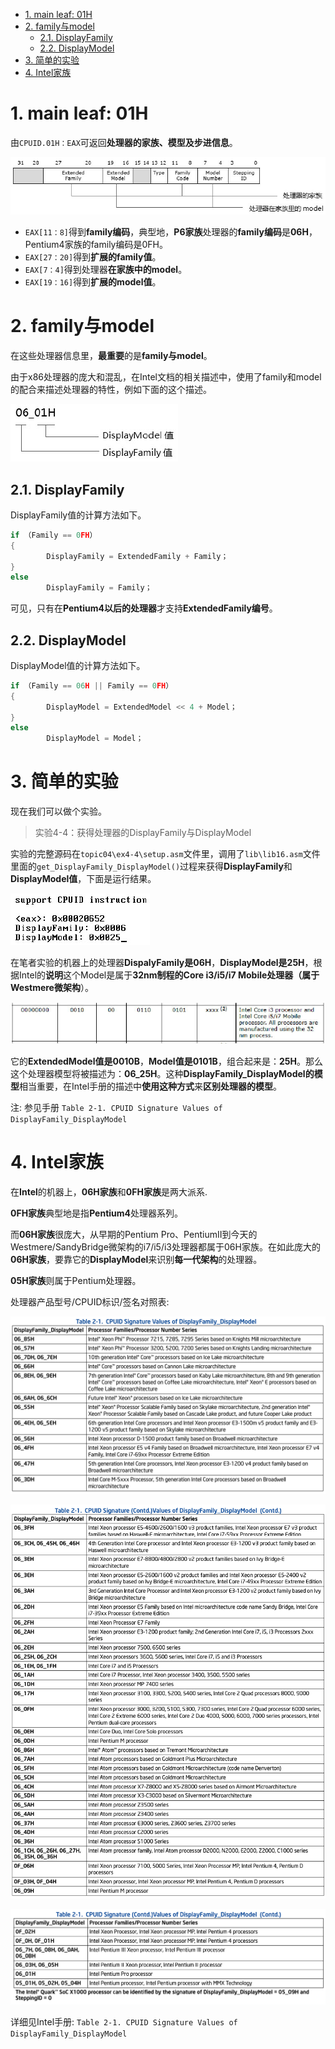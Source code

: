 
<!-- @import "[TOC]" {cmd="toc" depthFrom=1 depthTo=6 orderedList=false} -->

<!-- code_chunk_output -->

- [1. main leaf: 01H](#1-main-leaf-01h)
- [2. family与model](#2-family与model)
  - [2.1. DisplayFamily](#21-displayfamily)
  - [2.2. DisplayModel](#22-displaymodel)
- [3. 简单的实验](#3-简单的实验)
- [4. Intel家族](#4-intel家族)

<!-- /code_chunk_output -->

# 1. main leaf: 01H

由`CPUID.01H：EAX`可返回**处理器的家族、模型及步进信息**。

![config](./images/6.png)

- `EAX[11：8]`得到**family编码**，典型地，**P6家族**处理器的**family编码**是**06H**，Pentium4家族的family编码是0FH。
- `EAX[27：20]`得到**扩展的family值**。
- `EAX[7：4]`得到处理器**在家族中的model**。
- `EAX[19：16]`得到**扩展的model值**。

# 2. family与model

在这些处理器信息里，**最重要**的是**family与model**。

由于x86处理器的庞大和混乱，在Intel文档的相关描述中，使用了family和model的配合来描述处理器的特性，例如下面的这个描述。

![config](./images/7.png)

## 2.1. DisplayFamily

DisplayFamily值的计算方法如下。

```cpp
if （Family == 0FH）
{
        DisplayFamily = ExtendedFamily + Family；
}
else
        DisplayFamily = Family；
```

可见，只有在**Pentium4以后的处理器**才支持**ExtendedFamily编号**。

## 2.2. DisplayModel

DisplayModel值的计算方法如下。

```cpp
if （Family == 06H || Family == 0FH）
{
        DisplayModel = ExtendedModel << 4 + Model；
}
else
        DisplayModel = Model；
```

# 3. 简单的实验

现在我们可以做个实验。

>实验4-4：获得处理器的DisplayFamily与DisplayModel

实验的完整源码在`topic04\ex4-4\setup.asm`文件里，调用了`lib\lib16.asm`文件里面的`get_DisplayFamily_DisplayModel()`过程来获得**DisplayFamily**和**DisplayModel值**，下面是运行结果。

![config](./images/8.png)

在笔者实验的机器上的处理器**DispalyFamily是06H**，**DisplayModel是25H**，根据Intel的**说明**这个Model是属于**32nm制程的Core i3/i5/i7 Mobile处理器（属于Westmere微架构**）。

![config](./images/9.png)

它的**ExtendedModel值是0010B**，**Model值是0101B**，组合起来是：**25H**。那么这个处理器模型将被描述为：**06\_25H**。这种**DisplayFamily\_DisplayModel的模型**相当重要，在Intel手册的描述中**使用这种方式**来**区别处理器的模型**。

注: 参见手册 `Table 2-1. CPUID Signature Values of DisplayFamily_DisplayModel`

# 4. Intel家族

在**Intel**的机器上，**06H家族**和**0FH家族**是两大派系.

**0FH家族**典型地是指**Pentium4**处理器系列。

而**06H家族**很庞大，从早期的Pentium Pro、PentiumII到今天的Westmere/SandyBridge微架构的i7/i5/i3处理器都属于06H家族。在如此庞大的**06H家族**，要靠它的**DisplayModel**来识别**每一代架构**的处理器。

**05H家族**则属于Pentium处理器。

处理器产品型号/CPUID标识/签名对照表:

![2020-03-19-08-59-11.png](./images/2020-03-19-08-59-11.png)

![2020-03-19-09-00-27.png](./images/2020-03-19-09-00-27.png)

![2020-03-19-09-00-49.png](./images/2020-03-19-09-00-49.png)

详细见Intel手册: `Table 2-1. CPUID Signature Values of DisplayFamily_DisplayModel`
